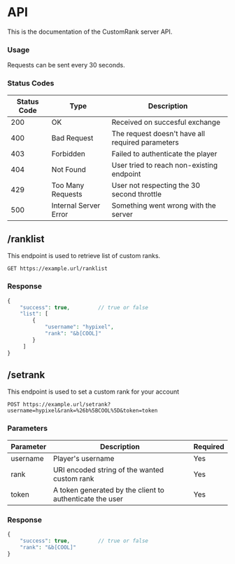 # API

This is the documentation of the CustomRank server API.

### Usage

Requests can be sent every 30 seconds.

### Status Codes

| Status Code | Type  | Description |
|-------------|-------|-------------|
|200| OK | Received on succesful exchange
|400| Bad Request | The request doesn't have all required parameters
|403| Forbidden | Failed to authenticate the player
|404| Not Found |  User tried to reach non-existing endpoint
|429| Too Many Requests | User not respecting the 30 second throttle
|500| Internal Server Error | Something went wrong with the server

## /ranklist

This endpoint is used to retrieve list of custom ranks.

````HTTP
GET https://example.url/ranklist
````

### Response

````php
{
    "success": true,         // true or false
    "list": [
        {
            "username": "hypixel",
            "rank": "&b[COOL]"
        }
     ]
}
````

## /setrank

This endpoint is used to set a custom rank for your account

````HTTP
POST https://example.url/setrank?username=hypixel&rank=%26b%5BCOOL%5D&token=token
````

### Parameters

| Parameter | Description          | Required|
|-----------|----------------------|---------|
|  username     | Player's username            | Yes |
|  rank   | URI encoded string of the wanted custom rank | Yes |
|  token   | A token generated by the client to authenticate the user | Yes |

### Response

````php
{
    "success": true,         // true or false
    "rank": "&b[COOL]"
}
````